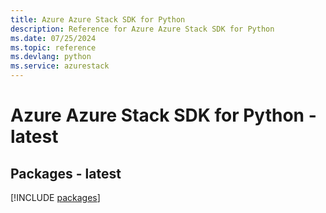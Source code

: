 ```yaml
---
title: Azure Azure Stack SDK for Python
description: Reference for Azure Azure Stack SDK for Python
ms.date: 07/25/2024
ms.topic: reference
ms.devlang: python
ms.service: azurestack
---
```

# Azure Azure Stack SDK for Python - latest
## Packages - latest
[!INCLUDE [packages](azure-stack-index.md)]